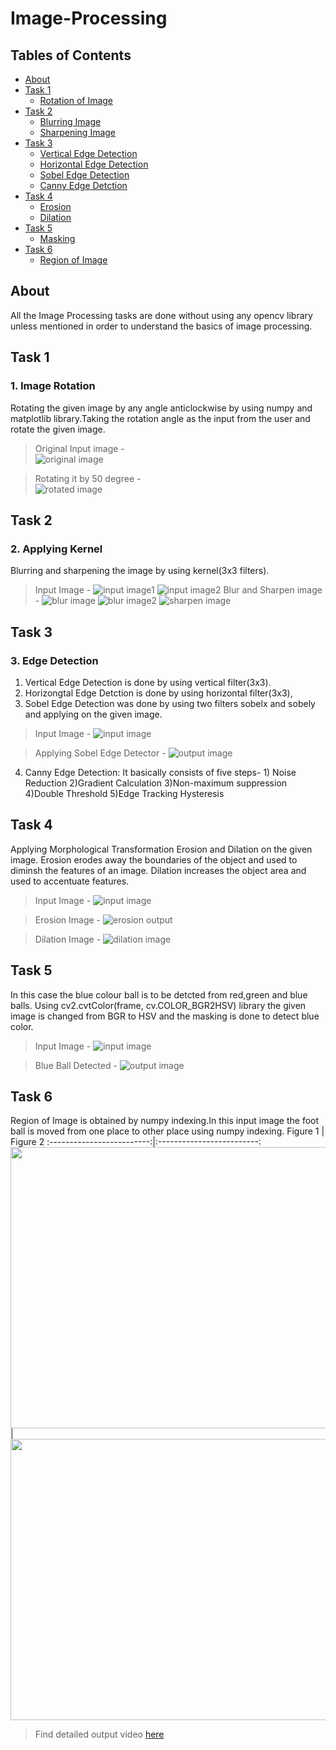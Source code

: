 # Image-Processing
## Tables of Contents
  * [About](#about)
  * [Task 1](#task-1)
    * [Rotation of Image](#rotating-image)
  * [Task 2](#task-2)
    * [Blurring Image](#blurring-image)
    * [Sharpening Image](#sharpening-image)
  * [Task 3](#task-3)
    * [Vertical Edge Detection](#vertical-edge)
    * [Horizontal Edge Detection](#horizontal-edge)
    * [Sobel Edge Detection](#sobel-edge)
    * [Canny Edge Detction](#canny-edge)
  * [Task 4](#task-4)
    * [Erosion](#erosion)
    * [Dilation](#dilation)
  * [Task 5](#task-5)
    * [Masking](#masking)
  * [Task 6](#task-6)
    * [Region of Image](#roi)
## About
All the Image Processing tasks are done without using any opencv library unless mentioned in order to understand the basics of image processing.
## Task 1
### 1. Image Rotation
Rotating the given image by any angle anticlockwise by using numpy and matplotlib library.Taking the rotation angle as the input from the user and rotate the given image.
> Original Input image -  
  ![**original image**](https://github.com/atharva1608/sra_ip_practice/blob/master/ImageRotation/rotate.png)  
    
  > Rotating it by 50 degree -  
  ![**rotated image**](https://github.com/atharva1608/sra_ip_practice/blob/master/ImageRotation/rotationofimageoutput1.png)
  
  ## Task 2
  ### 2. Applying Kernel
  Blurring and sharpening the image by using kernel(3x3 filters).
  > Input Image -
  ![**input image1**](https://github.com/atharva1608/sra_ip_practice/blob/master/Applying_Kernels/blur.jpeg)
  ![**input image2**](https://github.com/atharva1608/sra_ip_practice/blob/master/Applying_Kernels/filter.png)
  > Blur and Sharpen image -
  ![**blur image**](https://github.com/atharva1608/sra_ip_practice/blob/master/Applying_Kernels/outputblurimage.jpeg)
  ![**blur image2**](https://github.com/atharva1608/sra_ip_practice/blob/master/Applying_Kernels/outputblurimage1.jpeg)
  ![**sharpen image**](https://github.com/atharva1608/sra_ip_practice/blob/master/Applying_Kernels/outputsharpenimage.png)
  
  ## Task 3
  ### 3. Edge Detection
  1. Vertical Edge Detection is done by using vertical filter(3x3).
  2. Horizongtal Edge Detction is done by using horizontal filter(3x3),
  3. Sobel Edge Detection was done by using two filters sobelx and sobely and applying on the given image.
  > Input Image -
  ![**input image**](https://github.com/atharva1608/sra_ip_practice/blob/master/Edge_detection/edge-detection.png)
  
  > Applying Sobel Edge Detector -
  ![**output image**](https://github.com/atharva1608/sra_ip_practice/blob/master/Edge_detection/outputedgedetectionsobel.png)
  4. Canny Edge Detection: It basically consists of five steps- 1) Noise Reduction 2)Gradient Calculation 3)Non-maximum suppression 4)Double Threshold 5)Edge   Tracking Hysteresis
  
  ## Task 4
  Applying Morphological Transformation Erosion and Dilation on the given image.
  Erosion erodes away the boundaries of the object and used to diminsh the features of an image.
  Dilation increases the object area and used to accentuate features.
  > Input Image -
  ![**input image**](https://github.com/atharva1608/sra_ip_practice/blob/master/Morphological_Transformation/morphological.png)
  
  > Erosion Image -
  ![**erosion output**](https://github.com/atharva1608/sra_ip_practice/blob/master/Morphological_Transformation/erosion.png)
  
  > Dilation Image -
  ![**dilation image**](https://github.com/atharva1608/sra_ip_practice/blob/master/Morphological_Transformation/dilation.png)
  
  ## Task 5
  In this case the blue colour ball is to be detcted from red,green and blue balls. Using cv2.cvtColor(frame, cv.COLOR_BGR2HSV) library the given image is changed   from BGR to HSV and the masking is done to detect blue color.
 > Input Image -
 ![**input image**](https://github.com/atharva1608/sra_ip_practice/blob/master/masking/mask.jpg)
 
 > Blue Ball Detected -
 ![**output image**](https://github.com/atharva1608/sra_ip_practice/blob/master/masking/masking_output.png)
 
 ## Task 6
 Region of Image is obtained by numpy indexing.In this input image the foot ball is moved from one place to other place using numpy indexing.
 Figure 1                      |  Figure 2
:-------------------------:|:-------------------------:
<img width="640" height="450" src="https://github.com/atharva1608/sra_ip_practice/blob/master/ROI/roi.jpg">|<img width="640" height="450" src="https://github.com/atharva1608/sra_ip_practice/blob/master/ROI/roioutput.png">

>Find detailed output video [here](https://photos.app.goo.gl/EGuWSTebXgdqKd1S7)

